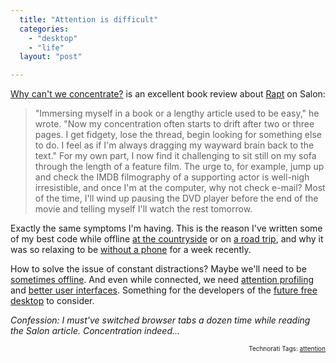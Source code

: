 ```yaml
---
  title: "Attention is difficult"
  categories: 
    - "desktop"
    - "life"
  layout: "post"

---
```

<p>
<a href="http://www.salon.com/books/review/2009/04/29/rapt/">Why can't we concentrate?</a> is an excellent book review about <a href="http://www.amazon.com/Rapt-Attention-Focused-Winifred-Gallagher/dp/1594202109">Rapt</a> on Salon:
</p><blockquote>
"Immersing myself in a book or a lengthy article used to be easy," he wrote. "Now my concentration often starts to drift after two or three pages. I get fidgety, lose the thread, begin looking for something else to do. I feel as if I'm always dragging my wayward brain back to the text." For my own part, I now find it challenging to sit still on my sofa through the length of a feature film. The urge to, for example, jump up and check the IMDB filmography of a supporting actor is well-nigh irresistible, and once I'm at the computer, why not check e-mail? Most of the time, I'll wind up pausing the DVD player before the end of the movie and telling myself I'll watch the rest tomorrow.
</blockquote><p>
Exactly the same symptoms I'm having. This is the reason I've written some of my best code while offline <a href="http://bergie.iki.fi/blog/finding-resources-automatically-in-openpsa/">at the countryside</a> or on <a href="http://bergie.iki.fi/blog/the-midgard-position/">a road trip</a>, and why it was so relaxing to be <a href="http://www.qaiku.com/home/bergie/show/1de694641318910694611deb9b6b1a176d9982f982f/">without a phone</a> for a week recently.
</p><p>
How to solve the issue of constant distractions? Maybe we'll need to be <a href="http://bergie.iki.fi/blog/the_old_offline_vs-online_debate/">sometimes offline</a>. And even while connected, we need <a href="http://bergie.iki.fi/blog/putting_attention_to_midgard/">attention profiling</a> and <a href="http://brianwill.net/blog/2009/07/20/reinventing-the-desktop-for-real-this-time-part-1/">better user interfaces</a>. Something for the developers of the <a href="http://bergie.iki.fi/blog/the_uncanny_valley_of_free_desktops/">future free desktop</a> to consider.
</p><p>
<em>Confession: I must've switched browser tabs a dozen time while reading the Salon article. Concentration indeed...</em>
</p>
<p style="text-align:right;font-size:10px;">Technorati Tags: <a href="http://www.technorati.com/tag/attention" rel="tag">attention</a></p>
